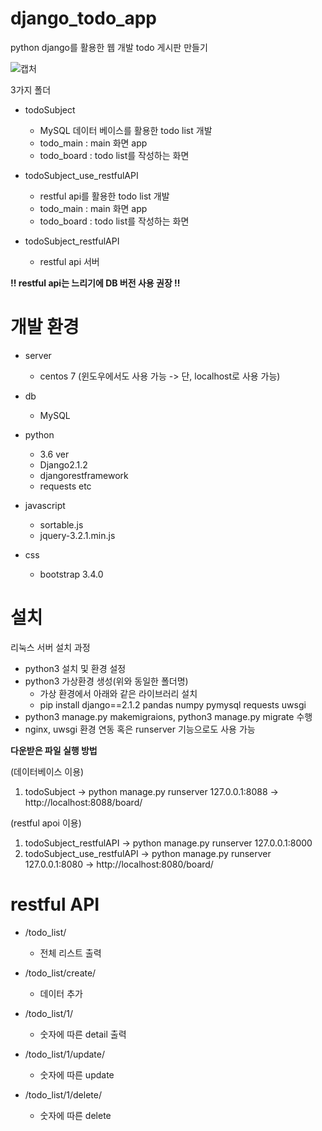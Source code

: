 # django_todo_app

python django를 활용한 웹 개발 todo 게시판 만들기

![캡처](https://user-images.githubusercontent.com/24634054/66276499-afb08900-e8ce-11e9-90b1-f1fc4a0f3860.JPG)

3가지 폴더

- todoSubject
    - MySQL 데이터 베이스를 활용한 todo list 개발
    - todo_main : main 화면 app
    - todo_board : todo list를 작성하는 화면

- todoSubject_use_restfulAPI
    - restful api를 활용한 todo list 개발
    - todo_main : main 화면 app
    - todo_board : todo list를 작성하는 화면

- todoSubject_restfulAPI
    - restful api 서버


**!! restful api는 느리기에 DB 버전 사용 권장 !!**

# 개발 환경

- server
    - centos 7  (윈도우에서도 사용 가능 -> 단, localhost로 사용 가능)

- db
    - MySQL

- python
    - 3.6 ver
    - Django2.1.2
    - djangorestframework
    - requests etc

- javascript
    - sortable.js
    - jquery-3.2.1.min.js

- css
    - bootstrap 3.4.0

# 설치

리눅스 서버 설치 과정
- python3 설치 및 환경 설정
- python3 가상환경 생성(위와 동일한 폴더명)
  - 가상 환경에서 아래와 같은 라이브러리 설치
  - pip install django==2.1.2 pandas numpy pymysql requests uwsgi
- python3 manage.py makemigraions, python3 manage.py migrate 수행
- nginx, uwsgi 환경 연동 혹은 runserver 기능으로도 사용 가능


**다운받은 파일 실행 방법**

(데이터베이스 이용)
1. todoSubject -> python manage.py runserver 127.0.0.1:8088
    -> http://localhost:8088/board/

(restful apoi 이용)
1. todoSubject_restfulAPI -> python manage.py runserver 127.0.0.1:8000
2. todoSubject_use_restfulAPI -> python manage.py runserver 127.0.0.1:8080
    -> http://localhost:8080/board/


# restful API

- /todo_list/
    - 전체 리스트 출력

- /todo_list/create/
    - 데이터 추가

- /todo_list/1/
    - 숫자에 따른 detail 출력

- /todo_list/1/update/
    - 숫자에 따른 update

- /todo_list/1/delete/
    - 숫자에 따른 delete

